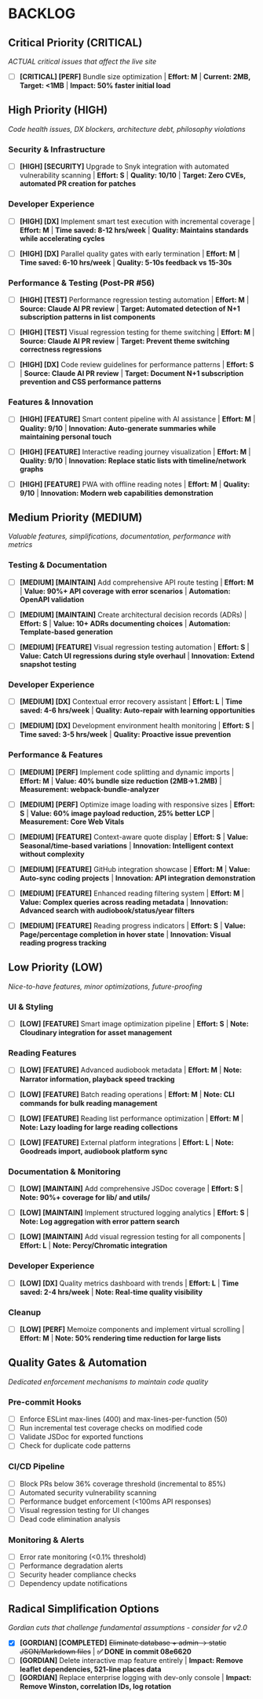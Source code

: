 # BACKLOG

## Critical Priority (CRITICAL)

_ACTUAL critical issues that affect the live site_

- [ ] **[CRITICAL] [PERF]** Bundle size optimization | **Effort: M** | **Current: 2MB, Target: <1MB** | **Impact: 50% faster initial load**

## High Priority (HIGH)

_Code health issues, DX blockers, architecture debt, philosophy violations_

### Security & Infrastructure

- [ ] **[HIGH] [SECURITY]** Upgrade to Snyk integration with automated vulnerability scanning | **Effort: S** | **Quality: 10/10** | **Target: Zero CVEs, automated PR creation for patches**

### Developer Experience

- [ ] **[HIGH] [DX]** Implement smart test execution with incremental coverage | **Effort: M** | **Time saved: 8-12 hrs/week** | **Quality: Maintains standards while accelerating cycles**

- [ ] **[HIGH] [DX]** Parallel quality gates with early termination | **Effort: M** | **Time saved: 6-10 hrs/week** | **Quality: 5-10s feedback vs 15-30s**

### Performance & Testing (Post-PR #56)

- [ ] **[HIGH] [TEST]** Performance regression testing automation | **Effort: M** | **Source: Claude AI PR review** | **Target: Automated detection of N+1 subscription patterns in list components**

- [ ] **[HIGH] [TEST]** Visual regression testing for theme switching | **Effort: M** | **Source: Claude AI PR review** | **Target: Prevent theme switching correctness regressions**

- [ ] **[HIGH] [DX]** Code review guidelines for performance patterns | **Effort: S** | **Source: Claude AI PR review** | **Target: Document N+1 subscription prevention and CSS performance patterns**

### Features & Innovation

- [ ] **[HIGH] [FEATURE]** Smart content pipeline with AI assistance | **Effort: M** | **Quality: 9/10** | **Innovation: Auto-generate summaries while maintaining personal touch**

- [ ] **[HIGH] [FEATURE]** Interactive reading journey visualization | **Effort: M** | **Quality: 9/10** | **Innovation: Replace static lists with timeline/network graphs**

- [ ] **[HIGH] [FEATURE]** PWA with offline reading notes | **Effort: M** | **Quality: 9/10** | **Innovation: Modern web capabilities demonstration**

## Medium Priority (MEDIUM)

_Valuable features, simplifications, documentation, performance with metrics_

### Testing & Documentation

- [ ] **[MEDIUM] [MAINTAIN]** Add comprehensive API route testing | **Effort: M** | **Value: 90%+ API coverage with error scenarios** | **Automation: OpenAPI validation**

- [ ] **[MEDIUM] [MAINTAIN]** Create architectural decision records (ADRs) | **Effort: S** | **Value: 10+ ADRs documenting choices** | **Automation: Template-based generation**

- [ ] **[MEDIUM] [FEATURE]** Visual regression testing automation | **Effort: S** | **Value: Catch UI regressions during style overhaul** | **Innovation: Extend snapshot testing**

### Developer Experience

- [ ] **[MEDIUM] [DX]** Contextual error recovery assistant | **Effort: L** | **Time saved: 4-6 hrs/week** | **Quality: Auto-repair with learning opportunities**

- [ ] **[MEDIUM] [DX]** Development environment health monitoring | **Effort: S** | **Time saved: 3-5 hrs/week** | **Quality: Proactive issue prevention**

### Performance & Features

- [ ] **[MEDIUM] [PERF]** Implement code splitting and dynamic imports | **Effort: M** | **Value: 40% bundle size reduction (2MB→1.2MB)** | **Measurement: webpack-bundle-analyzer**

- [ ] **[MEDIUM] [PERF]** Optimize image loading with responsive sizes | **Effort: S** | **Value: 60% image payload reduction, 25% better LCP** | **Measurement: Core Web Vitals**

- [ ] **[MEDIUM] [FEATURE]** Context-aware quote display | **Effort: S** | **Value: Seasonal/time-based variations** | **Innovation: Intelligent context without complexity**

- [ ] **[MEDIUM] [FEATURE]** GitHub integration showcase | **Effort: M** | **Value: Auto-sync coding projects** | **Innovation: API integration demonstration**

- [ ] **[MEDIUM] [FEATURE]** Enhanced reading filtering system | **Effort: M** | **Value: Complex queries across reading metadata** | **Innovation: Advanced search with audiobook/status/year filters**

- [ ] **[MEDIUM] [FEATURE]** Reading progress indicators | **Effort: S** | **Value: Page/percentage completion in hover state** | **Innovation: Visual reading progress tracking**

## Low Priority (LOW)

_Nice-to-have features, minor optimizations, future-proofing_

### UI & Styling

- [ ] **[LOW] [FEATURE]** Smart image optimization pipeline | **Effort: S** | **Note: Cloudinary integration for asset management**

### Reading Features

- [ ] **[LOW] [FEATURE]** Advanced audiobook metadata | **Effort: M** | **Note: Narrator information, playback speed tracking**

- [ ] **[LOW] [FEATURE]** Batch reading operations | **Effort: M** | **Note: CLI commands for bulk reading management**

- [ ] **[LOW] [FEATURE]** Reading list performance optimization | **Effort: M** | **Note: Lazy loading for large reading collections**

- [ ] **[LOW] [FEATURE]** External platform integrations | **Effort: L** | **Note: Goodreads import, audiobook platform sync**

### Documentation & Monitoring

- [ ] **[LOW] [MAINTAIN]** Add comprehensive JSDoc coverage | **Effort: S** | **Note: 90%+ coverage for lib/ and utils/**

- [ ] **[LOW] [MAINTAIN]** Implement structured logging analytics | **Effort: S** | **Note: Log aggregation with error pattern search**

- [ ] **[LOW] [MAINTAIN]** Add visual regression testing for all components | **Effort: L** | **Note: Percy/Chromatic integration**

### Developer Experience

- [ ] **[LOW] [DX]** Quality metrics dashboard with trends | **Effort: L** | **Time saved: 2-4 hrs/week** | **Note: Real-time quality visibility**

### Cleanup

- [ ] **[LOW] [PERF]** Memoize components and implement virtual scrolling | **Effort: M** | **Note: 50% rendering time reduction for large lists**

## Quality Gates & Automation

_Dedicated enforcement mechanisms to maintain code quality_

### Pre-commit Hooks

- [ ] Enforce ESLint max-lines (400) and max-lines-per-function (50)
- [ ] Run incremental test coverage checks on modified code
- [ ] Validate JSDoc for exported functions
- [ ] Check for duplicate code patterns

### CI/CD Pipeline

- [ ] Block PRs below 36% coverage threshold (incremental to 85%)
- [ ] Automated security vulnerability scanning
- [ ] Performance budget enforcement (<100ms API responses)
- [ ] Visual regression testing for UI changes
- [ ] Dead code elimination analysis

### Monitoring & Alerts

- [ ] Error rate monitoring (<0.1% threshold)
- [ ] Performance degradation alerts
- [ ] Security header compliance checks
- [ ] Dependency update notifications

## Radical Simplification Options

_Gordian cuts that challenge fundamental assumptions - consider for v2.0_

- [x] **[GORDIAN] [COMPLETED]** ~~Eliminate database + admin → static JSON/Markdown files~~ | **✅ DONE in commit 08e6620**
- [ ] **[GORDIAN]** Delete interactive map feature entirely | **Impact: Remove leaflet dependencies, 521-line places data**
- [ ] **[GORDIAN]** Replace enterprise logging with dev-only console | **Impact: Remove Winston, correlation IDs, log rotation**
